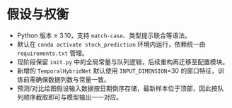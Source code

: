 # 假设与权衡

- Python 版本 ≥ 3.10，支持 `match-case`、类型提示联合等语法。
- 默认在 `conda activate stock_prediction` 环境内运行，依赖统一由 `requirements.txt` 管理。
- 现阶段保留 `init.py` 中的全局常量与队列逻辑，后续重构再迁移至配置模块。
- 新增的 `TemporalHybridNet` 默认使用 `INPUT_DIMENSION`=30 的窗口特征，训练前需确保数据列数与常量一致。
- 预测/对比绘图假设输入数据按日期倒序存储，最新样本位于顶部，因此按队列顺序截取即可与模型输出一一对应。
